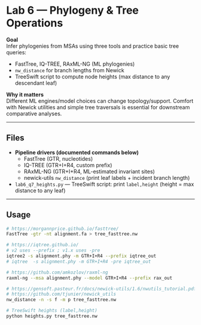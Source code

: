 # Lab 6 — Phylogeny & Tree Operations

**Goal**  
Infer phylogenies from MSAs using three tools and practice basic tree queries:
- FastTree, IQ-TREE, RAxML-NG (ML phylogenies)
- `nw_distance` for branch lengths from Newick
- TreeSwift script to compute node heights (max distance to any descendant leaf)

**Why it matters**  
Different ML engines/model choices can change topology/support. Comfort with Newick utilities and simple tree traversals is essential for downstream comparative analyses.

---

## Files
- **Pipeline drivers (documented commands below)**  
  - FastTree (GTR, nucleotides)  
  - IQ-TREE (GTR+I+R4, custom prefix)  
  - RAxML-NG (GTR+I+R4, ML-estimated invariant sites)  
  - newick-utils `nw_distance` (print leaf labels + incident branch length)
- `lab6_q7_heights.py` — TreeSwift script: print `label,height` (height = max distance to any leaf)

---

## Usage

```bash
# https://morgannprice.github.io/fasttree/
FastTree -gtr -nt alignment.fa > tree_fasttree.nw

# https://iqtree.github.io/
# v2 uses --prefix ; v1.x uses -pre
iqtree2 -s alignment.phy -m GTR+I+R4 --prefix iqtree_out
# iqtree  -s alignment.phy -m GTR+I+R4 -pre iqtree_out

# https://github.com/amkozlov/raxml-ng
raxml-ng --msa alignment.phy --model GTR+I+R4 --prefix rax_out

# https://gensoft.pasteur.fr/docs/newick-utils/1.6/nwutils_tutorial.pdf
# https://github.com/tjunier/newick_utils
nw_distance -n -s f -m p tree_fasttree.nw

# TreeSwift heights (label,height)
python heights.py tree_fasttree.nw
